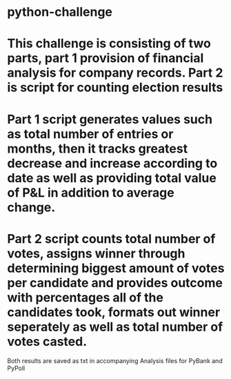 # python-challenge

# This challenge is consisting of two parts, part 1 provision of financial analysis for company records. Part 2 is script for counting election results
# Part 1 script generates values such as total number of entries or months, then it tracks greatest decrease and increase according to date as well as providing total value of P&L in addition to average change.
# Part 2 script counts total number of votes, assigns winner through determining biggest amount of votes per candidate and provides outcome with percentages all of the candidates took, formats out winner seperately as well as total number of votes casted.
Both results are saved as txt in accompanying Analysis files for PyBank and PyPoll 
